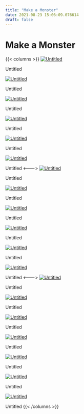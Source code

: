 ```yaml
---
title: "Make a Monster"
date: 2021-08-23 15:06:09.076614
draft: false
---
```


# Make a Monster
{{< columns >}}
[![Untitled](./images/thumb_8c71d998-044d-11ec-a753-1e00f30e0089.png)](8e768a9a-044d-11ec-a753-1e00f30e0089)

Untitled

[![Untitled](./images/thumb_8d0e7050-044d-11ec-a753-1e00f30e0089.png)](8e769440-044d-11ec-a753-1e00f30e0089)

Untitled

[![Untitled](./images/thumb_8dee3c76-044d-11ec-a753-1e00f30e0089.png)](8e76985a-044d-11ec-a753-1e00f30e0089)

Untitled

[![Untitled](./images/thumb_8df69d6c-044d-11ec-a753-1e00f30e0089.png)](8e769ca6-044d-11ec-a753-1e00f30e0089)

Untitled

[![Untitled](./images/thumb_8dfbc0d0-044d-11ec-a753-1e00f30e0089.png)](8e76a03e-044d-11ec-a753-1e00f30e0089)

Untitled

[![Untitled](./images/thumb_8e35426a-044d-11ec-a753-1e00f30e0089.png)](8e76a3c2-044d-11ec-a753-1e00f30e0089)

Untitled
<--->
[![Untitled](./images/thumb_8e37b0ea-044d-11ec-a753-1e00f30e0089.png)](8e76a746-044d-11ec-a753-1e00f30e0089)

Untitled

[![Untitled](./images/thumb_8e3a77c6-044d-11ec-a753-1e00f30e0089.png)](8e76aac0-044d-11ec-a753-1e00f30e0089)

Untitled

[![Untitled](./images/thumb_8e3e22a4-044d-11ec-a753-1e00f30e0089.png)](8e76ae1c-044d-11ec-a753-1e00f30e0089)

Untitled

[![Untitled](./images/thumb_8e418408-044d-11ec-a753-1e00f30e0089.png)](8e76b196-044d-11ec-a753-1e00f30e0089)

Untitled

[![Untitled](./images/thumb_8e451afa-044d-11ec-a753-1e00f30e0089.png)](8e76b52e-044d-11ec-a753-1e00f30e0089)

Untitled

[![Untitled](./images/thumb_8e486a3e-044d-11ec-a753-1e00f30e0089.png)](8e76b8d0-044d-11ec-a753-1e00f30e0089)

Untitled
<--->
[![Untitled](./images/thumb_8e4bd94e-044d-11ec-a753-1e00f30e0089.png)](8e76bc36-044d-11ec-a753-1e00f30e0089)

Untitled

[![Untitled](./images/thumb_8e4fca9a-044d-11ec-a753-1e00f30e0089.png)](8e76bf92-044d-11ec-a753-1e00f30e0089)

Untitled

[![Untitled](./images/thumb_8e5328ca-044d-11ec-a753-1e00f30e0089.png)](8e76c2e4-044d-11ec-a753-1e00f30e0089)

Untitled

[![Untitled](./images/thumb_8e56843e-044d-11ec-a753-1e00f30e0089.png)](8e76c636-044d-11ec-a753-1e00f30e0089)

Untitled

[![Untitled](./images/thumb_8e5a17d4-044d-11ec-a753-1e00f30e0089.png)](8e76c97e-044d-11ec-a753-1e00f30e0089)

Untitled

[![Untitled](./images/thumb_8e5db092-044d-11ec-a753-1e00f30e0089.png)](8e76ccb2-044d-11ec-a753-1e00f30e0089)

Untitled

[![Untitled](./images/thumb_8e6ef37a-044d-11ec-a753-1e00f30e0089.png)](8e76d022-044d-11ec-a753-1e00f30e0089)

Untitled
{{< /columns >}}